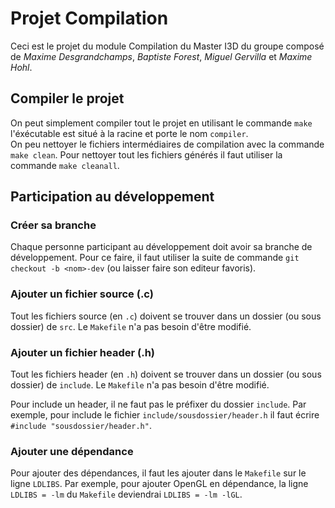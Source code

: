 Projet Compilation
==================

Ceci est le projet du module Compilation du Master I3D du groupe composé de *Maxime Desgrandchamps*, *Baptiste Forest*, *Miguel Gervilla* et *Maxime Hohl*.

Compiler le projet
------------------

On peut simplement compiler tout le projet en utilisant le commande `make` l'éxécutable est situé à la racine et porte le nom `compiler`.  
On peu nettoyer le fichiers intermédiaires de compilation avec la commande `make clean`.
Pour nettoyer tout les fichiers générés il faut utiliser la commande `make cleanall`.

Participation au développement
------------------------------

### Créer sa branche
Chaque personne participant au développement doit avoir sa branche de développement. Pour ce faire, il faut utiliser la suite de commande `git checkout -b <nom>-dev` (ou laisser faire son editeur favoris).

### Ajouter un fichier source (.c)
Tout les fichiers source (en `.c`) doivent se trouver dans un dossier (ou sous dossier) de `src`.
Le `Makefile` n'a pas besoin d'être modifié.

### Ajouter un fichier header (.h)
Tout les fichiers header (en `.h`) doivent se trouver dans un dossier (ou sous dossier) de `include`.
Le `Makefile` n'a pas besoin d'être modifié.

Pour include un header, il ne faut pas le préfixer du dossier `include`. Par exemple, pour include le fichier `include/sousdossier/header.h` il faut écrire `#include "sousdossier/header.h"`.


### Ajouter une dépendance
Pour ajouter des dépendances, il faut les ajouter dans le `Makefile` sur le ligne `LDLIBS`. Par exemple, pour ajouter OpenGL en dépendance, la ligne `LDLIBS = -lm` du `Makefile` deviendrai `LDLIBS = -lm -lGL`.
